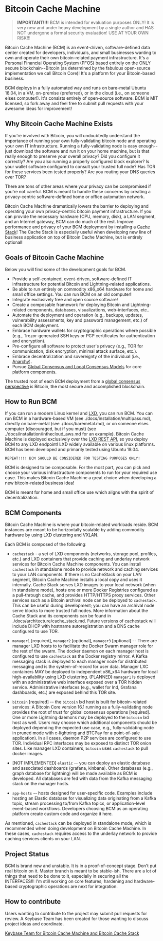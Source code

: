 
# Bitcoin Cache Machine

> **IMPORTANT!!!!**
> BCM is intended for evaluation purposes ONLY!
> It is very new and under heavy development by a single
> author and HAS NOT undergone a formal security evaluation!
> USE AT YOUR OWN RISK!!!

Bitcoin Cache Machine (BCM) is an event-driven, software-defined data center created for developers, individuals, and small businesses wanting to own and operate their own bitcoin-related payment infrastructure. It's a Personal Financial Operating System (PFOS) based entirely on the ONLY secure blockchain--Bitcoin (as determined by the fabulous open-source implementation we call Bitcoin Core)! It's a platform for your Bitcoin-based business.

BCM deploys in a fully automated way and runs on bare-metal Ubuntu 18.04, in a VM, on-premise (preferred), or in the cloud (i.e., on someone elses computer!). It's consists entirely of open-source software. BCM is MIT licensed, so fork away and feel free to submit pull requests with your awesome ideas for improvement!

## Why Bitcoin Cache Machine Exists

If you're involved with Bitcoin, you will undoubtedly understand the importance of running your own fully-validating bitcoin node and operating your own IT infrastructure. Running a fully-validating node is easy enough--just download the software and run it on your home machine, but is that really enough to preserve your overall privacy? Did you configure it correctly? Are you also running a properly configured block explorer? Is your wallet software configured to consult your trusted full node? Has TOR for these services been tested properly? Are you routing your DNS queries over TOR?

There are tons of other areas where your privacy can be compromised if you're not careful. BCM is meant to handle these concerns by creating a privacy-centric software-defined home or office automation network.

Bitcoin Cache Machine dramatically lowers the barrier to deploying and operating your own privacy-centric bitcoin payment infrastructure. If you can provide the necessary hardware (CPU, memory, disk), a LAN segment, and an Internet gateway, BCM can do much of the rest. Improve performance and privacy of your BCM deployment by installing a [Cache Stack](https://github.com/farscapian/bcm_cachestack)! The Cache Stack is especially useful when developing new line of business application on top of Bitcoin Cache Machine, but is entirely optional!

## Goals of Bitcoin Cache Machine

Below you will find some of the development goals for BCM.

* Provide a self-contained, event-driven, software-defined IT infrastructure for potential Bitcoin and Lightning-related applications.
* Be able to run entirely on commodity x86_x64 hardware for home and small office settings. You can run BCM on an old computer!
* Integrate exclusively free and open source software!
* Create a composable framework for deploying Bitcoin and Lightning-related components, databases, visualizations, web-interfaces, etc..
* Automate the deployment and operation (e.g., backups, updates, vulnerability assessments, key and password management, etc.) of each BCM deployment.
* Embrace hardware wallets for cryptographic operations where possible (e.g., Trezor-generated SSH keys or PGP certificates for authentication and encryption).
* Pre-configure all software to protect user's privacy (e.g., TOR for communication, disk encryption, minimal attack surface, etc.).
* Embrace decentralization and sovereignty of the individual (i.e., [Anarchy](https://en.wikipedia.org/wiki/Anarchy)).
* Pursue [Global Consensus and Local Consensus Models](https://twitter.com/SarahJamieLewis/status/1016832509709914112) for core platform components.

The trusted root of each BCM deployment from a [global consensus perspective](https://fieldnotes.resistant.tech/dags-and-decentralization/) is Bitcoin, the most secure and accomplished blockchain.

## How to Run BCM

If you can run a modern Linux kernel and [LXD](https://linuxcontainers.org/lxd/), you can run BCM. You can run BCM in a hardware-based VM (see ./docs/installation/multipass.md), directly on bare-metal (see ./docs/baremetal.md), or on someone elses computer (discouraged, but if you must) (see ./docs/installation/inthecloud_aws.md for an example). Bitcoin Cache Machine is deployed exclusively over the [LXD REST API](https://github.com/lxc/lxd/blob/master/doc/rest-api.md), so you deploy BCM to any LXD endpoint! LXD widely available on various linux platforms. BCM has been developed and primarily tested using Ubuntu 18.04.

`REPEAT!!!! BCM SHOULD BE CONSIDERED FOR TESTING PURPOSES ONLY!`

BCM is designed to be composable. For the most part, you can pick and choose your various infrastructure components to run for your required use case. This makes Bitcoin Cache Machine a great choice when developing a new bitcoin-related business idea!

BCM is meant for home and small office use which aligns with the spirit of decentralization.

## BCM Components

Bitcoin Cache Machine is where your bitcoin-related workloads reside. BCM instances are meant to be horizontally scalable by adding commodity hardware by using LXD clustering and VXLAN.

Each BCM is composed of the following:

* `cachestack` - a set of LXD components (networks, storage pool, profiles, etc.) and LXD containers that provide caching and underlay network services for Bitcoin Cache Machine components. You can install `cachestack` in standalone mode to provide network and caching services to your LAN components. If there is no CacheStack on your LAN segment, Bitcoin Cache Machine installs a local copy and uses it internally. Cache Stack serves LXD images to your local network (when in standalone mode), hosts one or more Docker Registries configured as a pull-through cache, and provides HTTP/HTTPS proxy services. Other services such as a Bitcoin archival node can be deployed to `cachestack`. This can be useful during development; you can have an archival node serve blocks to more trusted full nodes. More information about the Cache Stack and its components can be found in ./docs/architecture/cache_stack.md. Future versions of cachestack will include DHCP with hostname autoregistration and a DNS cache configured to use TOR.

* `manager1` [required], `manager2` [optional], `manager3` [optional] -- There are manager LXD hosts to to facilitate the Docker Swarm manager role for the rest of the swarm. The docker daemon on each manager host is configured to use `cachestack` as the Docker registry mirror. A Kafka messaging stack is deployed to each manager node for distributed messaging and is the system-of-record for user data. Manager LXC containers MAY be deployed to independent x86_x64 hardware for local high-availability using LXD clustering.  (PLANNED) `manager1` is deployed with an administrative web interface exposed over a TOR hidden service. Administrative interfaces (e.g., wallet for lnd, Grafana dashboards, etc.) are exposed behind this TOR site.

* `bitcoin` [required] -- the `bitcoin` lxd host is built for bitcoin-related services: A Bitcoin Core version 16.1 running as a fully-validating node provides the root of trust for global consensus operations [required]. One or more Lightning daemons may be deployed to the `bitcoin` lxd host as well. Users may choose which additional components should be deployed depending the expected use case, e.g., fully-validating node in pruned mode with c-lightning and BTCPay for a point-of-sale application). In all cases, daemon P2P services are configured to use TOR. Individual RPC interfaces may be exposed to distinct TOR onion sites. Like manager LXD containers, `bitcoin` uses `cachestack` to pull docker images.

* [NOT IMPLEMENTED] `elastic` -- you can deploy an elastic database and associated dashboards (grafana, kinbana). Other databases (e.g., graph database for lightning) will be made available as BCM is developed. All databases are fed with data from the Kafka messaging stack on the manager hosts.

* `app-hosts` -- hosts designed for user-specific code. Examples include hosting an Elastic database for visualizing data originating from a Kafka topic, stream processing to/from Kafka topics, or application-level event-based workflows. Developers choosing BCM as an operating platform create custom code and organize it here.

As mentioned, `cachestack` can be deployed in standalone mode, which is recommended when doing development on Bitcoin Cache Machine. In these cases, `cachestack` requires access to the underlay network to provide caching services clients on your LAN.

## Project Status

BCM is brand new and unstable. It is in a proof-of-concept stage. Don't put real bitcoin on it. Master branch is meant to be stable-ish. There are a lot of things that need to be done to it, especially in securing all the INTERFACES!!! I'm still working on core features; hardening and hardware-based cryptographic operations are next for integration.

## How to contribute

Users wanting to contribute to the project may submit pull requests for review. A Keybase Team has been created for those wanting to discuss project ideas and coordinate.

[Keybase Team for Bitcoin Cache Machine and Bitcoin Cache Stack](https://keybase.io/team/btccachemachine)